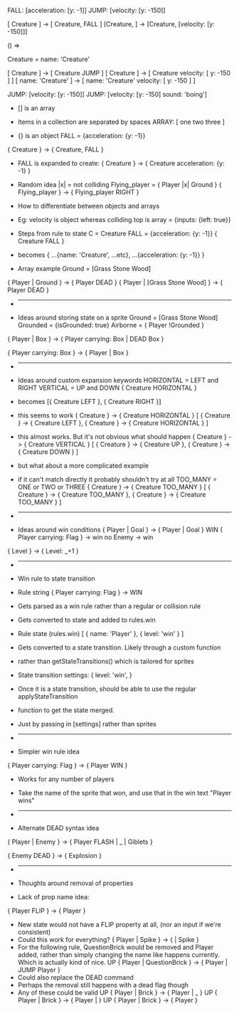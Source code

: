 


FALL: [acceleration: [y: -1]]
JUMP: [velocity: [y: -150]]

[ Creature ] -> [ Creature, FALL ]
[Creature, <JUMP>] -> [Creature, [velocity: [y: -150]]]

() => 



Creature = name: 'Creature'


[ Creature <JUMP> ] -> [ Creature JUMP ]
[ Creature <JUMP> ] -> [ Creature velocity: [ y: -150 ] ]
[ name: 'Creature' <JUMP> ] -> [ name: 'Creature' velocity: [ y: -150 ] ]




JUMP: [velocity: [y: -150]]
JUMP: [velocity: [y: -150] sound: 'boing']


* [] is an array
* Items in a collection are separated by spaces
ARRAY: [ one two three ]

* {} is an object
FALL = {acceleration: {y: -1}}

{ Creature } -> { Creature, FALL }
* FALL is expanded to create:
{ Creature } -> { Creature acceleration: {y: -1} }


* Random idea |x| = not colliding
Flying_player = { Player |x| Ground }
{ Flying_player } -> { Flying_player RIGHT }


* How to differentiate between objects and arrays
* Eg: velocity is object whereas colliding.top is array
<LEFT> = {inputs: {left: true}}

* Steps from rule to state
C = Creature
FALL = {acceleration: {y: -1}}
{ Creature FALL }
* becomes
{ ...{name: 'Creature', ...etc}, ...{acceleration: {y: -1}} }

* Array example
Ground = [Grass Stone Wood]

{ Player | Ground } -> { Player DEAD }
{ Player | [Grass Stone Wood] } -> { Player DEAD }

* -----------------------------------
* Ideas around storing state on a sprite
Ground = [Grass Stone Wood]
Grounded = {isGrounded: true}
Airborne = { Player !Grounded }

{ Player <ACTION1> | Box } -> { Player carrying: Box | DEAD Box }

{ Player <ACTION1> carrying: Box } -> { Player | Box }


* -----------------------------------
* Ideas around custom expansion keywords
HORIZONTAL = LEFT and RIGHT
VERTICAL = UP and DOWN
{ Creature HORIZONTAL }
* becomes
[{ Creature LEFT }, { Creature RIGHT }]

* this seems to work
{ Creature <HORIZONTAL> } -> { Creature HORIZONTAL }
[
  { Creature <LEFT> } -> { Creature LEFT },
  { Creature <RIGHT> } -> { Creature HORIZONTAL }
]

* this almost works. But it's not obvious what should happen
{ Creature <HORIZONTAL> } -> { Creature VERTICAL }
[
  { Creature <LEFT> } -> { Creature UP },
  { Creature <RIGHT> } -> { Creature DOWN }
]

* but what about a more complicated example
* if it can't match directly it probably shouldn't try at all
TOO_MANY = ONE or TWO or THREE
{ Creature <HORIZONTAL> } -> { Creature TOO_MANY }
[
  { Creature <LEFT> } -> { Creature TOO_MANY },
  { Creature <RIGHT> } -> { Creature TOO_MANY }
]

* -----------------------------------
* Ideas around win conditions
{ Player | Goal } -> { Player | Goal } WIN
{ Player carrying: Flag } -> win
no Enemy -> win

{ Level } -> { Level: _+1 }


* -----------------------------------
* Win rule to state transition

* Rule string
{ Player carrying: Flag } -> WIN

* Gets parsed as a win rule rather than a regular or collision rule
* Gets converted to state and added to rules.win

* Rule state (rules.win)
[
  { name: 'Player' },
  { level: 'win' }
]

* Gets converted to a state transition. Likely through a custom function
* rather than getStateTransitions() which is tailored for sprites

* State transition
settings: {
  level: 'win',
}

* Once it is a state transition, should be able to use the regular applyStateTransition
* function to get the state merged.
* Just by passing in [settings] rather than sprites

* -----------------------------------
* Simpler win rule idea

{ Player carrying: Flag } -> { Player WIN }
* Works for any number of players
* Take the name of the sprite that won, and use that in the win text "Player wins"


* ------------------------------------
* Alternate DEAD syntax idea

{ Player | Enemy } -> { Player FLASH | _ | Giblets }

{ Enemy DEAD } -> { Explosion }



* ------------------------------------
* Thoughts around removal of properties

* Lack of prop name idea:

{ <ACTION> Player FLIP } -> { Player }
* New state would not have a FLIP property at all, (nor an <ACTION> input if we're consistent)
* Could this work for everything?
{ Player | Spike } -> { | Spike }
* For the following rule, QuestionBrick would be removed and Player added, rather than simply changing the name like happens currently. Which is actually kind of nice.
UP { Player | QuestionBrick } -> { Player | JUMP Player }
* Could also replace the DEAD command
* Perhaps the removal still happens with a dead flag though
* Any of these could be valid
UP { Player | Brick } -> { Player | _ }
UP { Player | Brick } -> { Player | }
UP { Player | Brick } -> { Player }